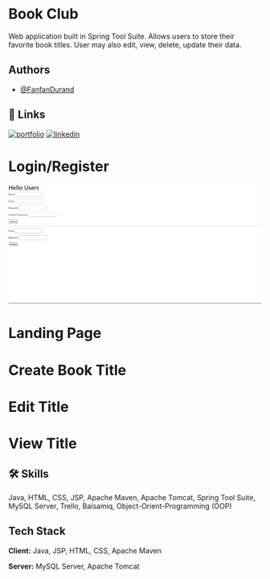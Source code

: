 # Book Club

Web application built in Spring Tool Suite. Allows users to store their favorite book titles. User may also edit, view, delete, update their data.


## Authors

- [@FanfanDurand](https://github.com/durand90)


## 🔗 Links
[![portfolio](https://img.shields.io/badge/my_portfolio-000?style=for-the-badge&logo=ko-fi&logoColor=white)](https://durand90.github.io/)
[![linkedin](https://img.shields.io/badge/linkedin-0A66C2?style=for-the-badge&logo=linkedin&logoColor=white)](https://www.linkedin.com/in/fanfan-durand/)

# Login/Register

![App Screenshot](src/main/webapp/WEB-INF/books/Screenshot%202023-07-12%20155631.png)


# Landing Page


# Create Book Title

# Edit Title

# View Title


## 🛠 Skills
Java, HTML, CSS, JSP, Apache Maven, Apache Tomcat, Spring Tool Suite, MySQL Server, Trello, Balsamiq, Object-Orient-Programming (OOP)


## Tech Stack

**Client:** Java, JSP, HTML, CSS, Apache Maven

**Server:** MySQL Server, Apache Tomcat
